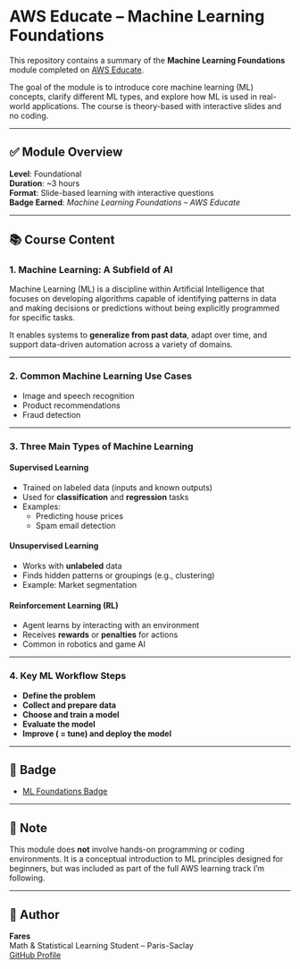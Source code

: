 # AWS Educate – Machine Learning Foundations

This repository contains a summary of the **Machine Learning Foundations** module completed on [AWS Educate](https://aws.amazon.com/education/awseducate/).

The goal of the module is to introduce core machine learning (ML) concepts, clarify different ML types, and explore how ML is used in real-world applications. The course is theory-based with interactive slides and no coding.

---

## ✅ Module Overview

**Level**: Foundational  
**Duration**: ~3 hours  
**Format**: Slide-based learning with interactive questions  
**Badge Earned**: *Machine Learning Foundations – AWS Educate*

---

## 📚 Course Content

### 1. Machine Learning: A Subfield of AI

Machine Learning (ML) is a discipline within Artificial Intelligence that focuses on developing algorithms capable of identifying patterns in data and making decisions or predictions without being explicitly programmed for specific tasks.  

It enables systems to **generalize from past data**, adapt over time, and support data-driven automation across a variety of domains.

---

### 2. Common Machine Learning Use Cases

- Image and speech recognition  
- Product recommendations  
- Fraud detection  

---

### 3. Three Main Types of Machine Learning

#### **Supervised Learning**
- Trained on labeled data (inputs and known outputs)
- Used for **classification** and **regression** tasks  
- Examples:  
  - Predicting house prices  
  - Spam email detection

#### **Unsupervised Learning**
- Works with **unlabeled** data  
- Finds hidden patterns or groupings (e.g., clustering)
- Example: Market segmentation

#### **Reinforcement Learning (RL)**
- Agent learns by interacting with an environment  
- Receives **rewards** or **penalties** for actions  
- Common in robotics and game AI

---

### 4. Key ML Workflow Steps

- **Define the problem**
- **Collect and prepare data**
- **Choose and train a model**
- **Evaluate the model**
- **Improve ( = tune) and deploy the model**

---

## 🏅 Badge

- [ML Foundations Badge](https://www.credly.com/badges/c977a241-73ec-4f1b-9fac-f14f2c9bffe7/public_url)
---


## 📌 Note

This module does **not** involve hands-on programming or coding environments. It is a conceptual introduction to ML principles designed for beginners, but was included as part of the full AWS learning track I’m following.

---

## 👤 Author

**Fares**  
Math & Statistical Learning Student – Paris-Saclay  
[GitHub Profile](https://github.com/Fares596)

